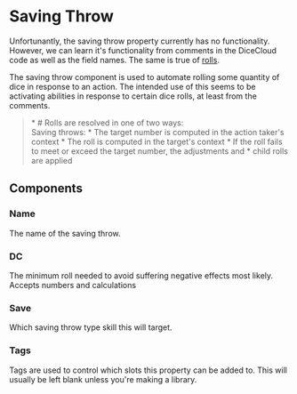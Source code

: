 # Saving Throw

Unfortunantly, the saving throw property currently has no functionality. However, we can learn it's functionality from comments in the DiceCloud code as well as the field names. The same is true of [rolls](https://katrinakitten.gitbook.io/dicecloud-v2-guide/documentation-for-properties/roll).

The saving throw component is used to automate rolling some quantity of dice in response to an action. The intended use of this seems to be activating abilities in response to certain dice rolls, at least from the comments.

> \* \# Rolls are resolved in one of two ways:  
> Saving throws:
> \* The target number is computed in the action taker's context
> \* The roll is computed in the target's context
> \* If the roll fails to meet or exceed the target number, the adjustments and
> \*  child rolls are applied

## Components

### Name

The name of the saving throw.

### DC

The minimum roll needed to avoid suffering negative effects most likely. Accepts numbers and calculations

### Save

Which saving throw type skill this will target.

### Tags

Tags are used to control which slots this property can be added to. This will usually be left blank unless you're making a library.
